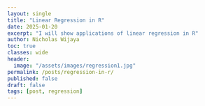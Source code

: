 ```yaml
---
layout: single
title: "Linear Regression in R"
date: 2025-01-20
excerpt: "I will show applications of linear regression in R"
author: Nicholas Wijaya
toc: true
classes: wide
header: 
  image: "/assets/images/regression1.jpg"
permalink: /posts/regression-in-r/
published: false
draft: false
tags: [post, regression]
---
```


<style>
  .page-header img {
    max-width: 100%; /* Adjust as needed */
    height: auto;    /* Maintain aspect ratio */
    width: 50%;      /* Example: Scale to 50% of the container's width */
    display: block;
    margin: 0 auto;  /* Center the image */
  }
</style>
